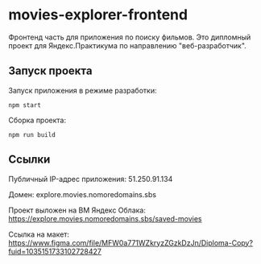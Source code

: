 # movies-explorer-frontend
Фронтенд часть для приложения по поиску фильмов. Это дипломный проект для Яндекс.Практикума по направлению "веб-разработчик".

## Запуск проекта
Запуск приложения в режиме разработки:

    npm start
Сборка проекта:

    npm run build


## Ссылки
Публичный IP-адрес приложения: 51.250.91.134

Домен: explore.movies.nomoredomains.sbs

Проект выложен на ВМ Яндекс Облака: https://explore.movies.nomoredomains.sbs/saved-movies

Ссылка на макет: https://www.figma.com/file/MFW0a771WZkryzZGzkDzJn/Diploma-Copy?fuid=1035151733102728427
